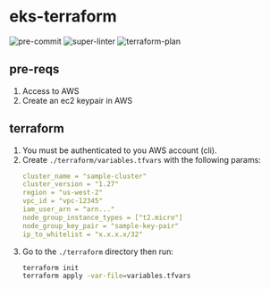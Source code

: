 # eks-terraform

![pre-commit](https://github.com/ejamilasan/eks-terraform/actions/workflows/pre-commit.yml/badge.svg)
![super-linter](https://github.com/ejamilasan/eks-terraform/actions/workflows/super-linter.yml/badge.svg)
![terraform-plan](https://github.com/ejamilasan/eks-terraform/actions/workflows/terraform-plan.yml/badge.svg)

## pre-reqs

1. Access to AWS
2. Create an ec2 keypair in AWS

## terraform

1. You must be authenticated to you AWS account (cli).
2. Create `./terraform/variables.tfvars` with the following params:
    ```yaml
    cluster_name = "sample-cluster"
    cluster_version = "1.27"
    region = "us-west-2"
    vpc_id = "vpc-12345"
    iam_user_arn = "arn..."
    node_group_instance_types = ["t2.micro"]
    node_group_key_pair = "sample-key-pair"
    ip_to_whitelist = "x.x.x.x/32"
    ```
3. Go to the `./terraform` directory then run:
    ```bash
    terraform init
    terraform apply -var-file=variables.tfvars
    ```
